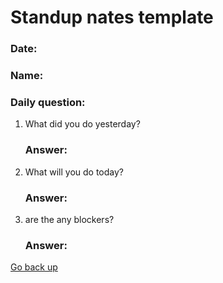 <!-- Fill in the blanks using markdown format -->
# **Standup nates template**

### Date: <!-- date -->
### Name: <!-- name -->
###
###

### Daily question:
1. What did you do yesterday?
    ###   Answer: <!-- answer q1 -->
    
2. What will you do today?
    ###  Answer: <!-- answer q2 -->
   
3. are the any blockers?
    ###   Answer: <!-- answer q3 -->
  
  [Go back up](#rudy-orahin)
  


